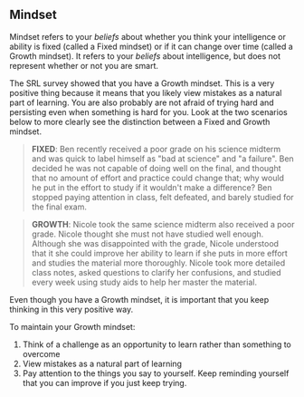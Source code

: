 ## Mindset

Mindset refers to your *beliefs* about whether you think your intelligence or ability is fixed (called a Fixed mindset) or if it can change over time (called a Growth mindset). It refers to your *beliefs* about intelligence, but does not represent whether or not you are smart. 

The SRL survey showed that you have a Growth mindset. This is a very positive thing because it means that you likely view mistakes as a natural part of learning. You are also probably are not afraid of trying hard and persisting even when something is hard for you. Look at the two scenarios below to more clearly see the distinction between a Fixed and Growth mindset.

> **FIXED**: Ben recently received a poor grade on his science midterm and was quick to label himself as "bad at science" and "a failure". Ben decided he was not capable of doing well on the final, and thought that no amount of effort and practice could change that; why would he put in the effort to study if it wouldn't make a difference? Ben stopped paying attention in class, felt defeated, and barely studied for the final exam. 

> **GROWTH**: Nicole took the same science midterm also received a poor grade. Nicole thought she must not have studied well enough. Although she was disappointed with the grade, Nicole understood that it she could improve her ability to learn if she puts in more effort and studies the material more thoroughly. Nicole took more detailed class notes, asked questions to clarify her confusions, and studied every week using study aids to help her master the material. 

Even though you have a Growth mindset, it is important that you keep thinking in this very positive way. 

To maintain your Growth mindset:

1.	Think of a challenge as an opportunity to learn rather than something to overcome
2.	View mistakes as a natural part of learning
3.	Pay attention to the things you say to yourself. Keep reminding yourself that you can improve if you just keep trying. 
